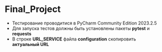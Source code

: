 # Final_Project
- Тестирование проводитися в PyCharm Community Edition 2023.2.5
- Для запуска тестов должны быть установлены пакеты **pytest** и **requests**
- В строке **URL_SERVICE** файла **configuration** скопировить **актуальный URL**
 
